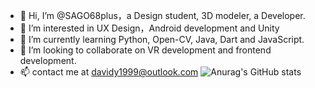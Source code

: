 - 👋 Hi, I’m @SAGO68plus，a Design student, 3D modeler, a Developer.
- 👀 I’m interested in UX Design，Android development and Unity
- 🌱 I’m currently learning Python, Open-CV, Java, Dart and JavaScript.
- 💞️ I’m looking to collaborate on VR development and frontend development.
- 📫 contact me at davidy1999@outlook.com
![Anurag's GitHub stats](https://github-readme-stats.vercel.app/api?username=SAGO68plus&show_icons=true&count_private=true)

